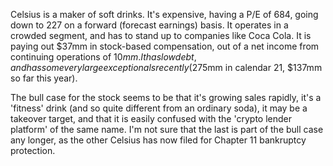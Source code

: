 Celsius is a maker of soft drinks.
It's expensive, having a P/E of 684, going down to 227 on a forward (forecast earnings) basis.
It operates in a crowded segment, and has to stand up to companies like Coca Cola.
It is paying out $37mm in stock-based compensation, out of a net income from continuing operations of $10mm. 
It has low debt, and has some very large exceptionals recently ($275mm in calendar 21, $137mm so far this year).

The bull case for the stock seems to be that it's growing sales rapidly, it's a 'fitness' drink (and so quite different from an ordinary soda), it may be a takeover target, and that it is easily confused with the 'crypto lender platform' of the same name. I'm not sure that the last is part of the bull case any longer, as the other Celsius has now filed for Chapter 11 bankruptcy protection.


	